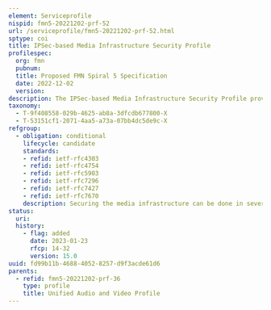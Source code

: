 ```yaml
---
element: Serviceprofile
nispid: fmn5-20221202-prf-52
url: /serviceprofile/fmn5-20221202-prf-52.html
sptype: coi
title: IPSec-based Media Infrastructure Security Profile
profilespec:
  org: fmn
  pubnum: 
  title: Proposed FMN Spiral 5 Specification
  date: 2022-12-02
  version: 
description: The IPSec-based Media Infrastructure Security Profile provides security standards that are used for security of media infrastructure based on Internet Protocol Security (IPSec).
taxonomy:
  - T-9f408558-029b-4625-ab8a-3dfcdb677800-X
  - T-53151cf1-2071-4aa5-a73a-07bb4dc5de9c-X
refgroup:
  - obligation: conditional
    lifecycle: candidate
    standards: 
    - refid: ietf-rfc4303
    - refid: ietf-rfc4754
    - refid: ietf-rfc5903
    - refid: ietf-rfc7296
    - refid: ietf-rfc7427
    - refid: ietf-rfc7670
    description: Securing the media infrastructure can be done in several ways and that the selection of the appropriate method is to be done during the mission planning. For this specific method, the following standard apply.
status:
  uri: 
  history: 
    - flag: added
      date: 2023-01-23
      rfcp: 14-32
      version: 15.0
uuid: fd99b11b-4688-4052-8257-d9f3acde61d6
parents:
  - refid: fmn5-20221202-prf-36
    type: profile
    title: Unified Audio and Video Profile
---
```

